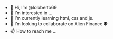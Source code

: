 - 👋 Hi, I’m @loloberto69
- 👀 I’m interested in ...
- 🌱 I’m currently learning html, css and js.
- 💞️ I’m looking to collaborate on Alien Finance 👽
- 📫 How to reach me ...

<!---
loloberto69/loloberto69 is a ✨ special ✨ repository because its `README.md` (this file) appears on your GitHub profile.
You can click the Preview link to take a look at your changes.
--->
